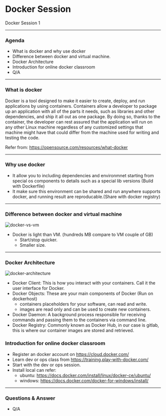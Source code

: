 # Docker Session

Docker Session 1

---

### Agenda 

- What is docker and why use docker
- Difference between docker and virtual machine.
- Docker Architecture
- Introduction for online docker classroom
- Q/A

---

### What is docker

Docker is a tool designed to make it easier to create, deploy, and run applications by using containers. Containers allow a developer to package up an application with all of the parts it needs, such as libraries and other dependencies, and ship it all out as one package. By doing so, thanks to the container, the developer can rest assured that the application will run on any other Linux machine regardless of any customized settings that machine might have that could differ from the machine used for writing and testing the code.

Refer from:  https://opensource.com/resources/what-docker

---

### Why use docker

- It allow you to including dependencies and environmnet starting from special os components to details such as a special lib versions (Build with Dockerfile)
- It make sure this environment can be shared and run anywhere supports docker, and running result are reproducable.(Share with docker registry)

---

### Difference between docker and virtual machine

![docker-vs-vm](https://www.aquasec.com/wiki/download/attachments/2854029/docker-birthday-3-intro-to-docker-slides-18-638.jpg?version=1&modificationDate=1515522843003&api=v2)

- Docker is light than VM. (hundreds MB compare to VM couple of GB)
   - Start/stop quicker.
   - Smaller size.

---

### Docker Architecture

![docker-architecture](https://www.aquasec.com/wiki/download/attachments/2854029/Docker.JPG?version=1&modificationDate=1515349366681&api=v2)

- Docker Client: This is how you interact with your containers. Call it the user interface for Docker.
- Docker Objects: These are your main components of Docker (Run on dockerhost)
    - containers placeholders for your software, can read and write.
    - images are read only and can be used to create new containers.
- Docker Daemon: A background process responsible for receiving commands and passing them to the containers via command line.
- Docker Registry: Commonly known as Docker Hub, in our case is gitlab, this is where our container images are stored and retrieved.

### Introduction for online docker classroom

- Register an docker account on https://cloud.docker.com/
- Learn dev or ops class from  https://training.play-with-docker.com/
- Start with the dev or ops session.
- Install local can refer: 
    - ubuntu: https://docs.docker.com/install/linux/docker-ce/ubuntu/
    - windows: https://docs.docker.com/docker-for-windows/install/

---

### Questions & Answer

- Q/A

